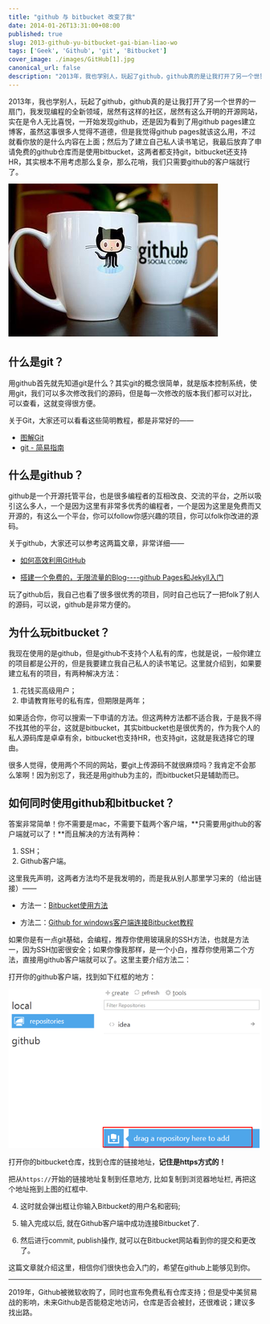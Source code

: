 ```yaml
---
title: "github 与 bitbucket 改变了我"
date: 2014-01-26T13:31:00+08:00
published: true
slug: 2013-github-yu-bitbucket-gai-bian-liao-wo
tags: ['Geek', 'Github', 'git', 'Bitbucket']
cover_image: ./images/GitHub[1].jpg
canonical_url: false
description: "2013年，我也学别人，玩起了github，github真的是让我打开了另一个世界的一扇门，我发现编程的全新领域，居然有这样的社区，居然有这么开明的开源网站，实在是令人无比喜悦，一开始发现github，还是因为看到了用github pages建立博客，虽然这事很多人觉得不道德，但是我觉得github pages就该这么用，不过就看你放的是什么内容在上面；然后为了建立自己私人读书笔记，我最后放弃了申请免费的github仓库而是使用bitbucket，这两者都支持git，bitbucket还支持HR，其实根本不用考虑那么复杂，那么花哨，我们只需要github的客户端就行了"
---
```




2013年，我也学别人，玩起了github，github真的是让我打开了另一个世界的一扇门，我发现编程的全新领域，居然有这样的社区，居然有这么开明的开源网站，实在是令人无比喜悦，一开始发现github，还是因为看到了用github pages建立博客，虽然这事很多人觉得不道德，但是我觉得github pages就该这么用，不过就看你放的是什么内容在上面；然后为了建立自己私人读书笔记，我最后放弃了申请免费的github仓库而是使用bitbucket，这两者都支持git，bitbucket还支持HR，其实根本不用考虑那么复杂，那么花哨，我们只需要github的客户端就行了。

![](./images/GitHub[1].jpg)

## 什么是git？

用github首先就先知道git是什么？其实git的概念很简单，就是版本控制系统，使用git，我们可以多次修改我们的源码，但是每一次修改的版本我们都可以对比，可以查看，这就变得很方便。

关于Git，大家还可以看看这些简明教程，都是非常好的&mdash;&mdash;

*   [图解Git](http://marklodato.github.io/visual-git-guide/index-zh-cn.html)
*   [git - 简易指南](http://rogerdudler.github.io/git-guide/index.zh.html)

## 什么是github？

github是一个开源托管平台，也是很多编程者的互相改良、交流的平台，之所以吸引这么多人，一个是因为这里有非常多优秀的编程者，一个是因为这里是免费而又开源的，有这么一个平台，你可以follow你感兴趣的项目，你可以folk你改进的源码。

关于github，大家还可以参考这两篇文章，非常详细&mdash;&mdash;

*   [如何高效利用GitHub](http://www.yangzhiping.com/tech/github.html)

*   [搭建一个免费的，无限流量的Blog----github Pages和Jekyll入门](http://www.ruanyifeng.com/blog/2012/08/blogging_with_jekyll.html)

玩了github后，我自己也看了很多很优秀的项目，同时自己也玩了一把folk了别人的源码，可以说，github是非常方便的。

## 为什么玩bitbucket？&nbsp;

我现在使用的是github，但是github不支持个人私有的库，也就是说，一般你建立的项目都是公开的，但是我要建立我自己私人的读书笔记。这里就介绍到，如果要建立私有的项目，有两种解决方法：

1.  花钱买高级用户；
2.  申请教育账号的私有库，但期限是两年；

如果适合你，你可以搜索一下申请的方法。但这两种方法都不适合我，于是我不得不找其他的平台，这就是bitbucket，其实bitbucket也是很优秀的，作为我个人的私人源码库是卓卓有余，bitbucket也支持HR，也支持git，这就是我选择它的理由。

很多人觉得，使用两个不同的网站，要git上传源码不就很麻烦吗？我肯定不会那么笨啊！因为别忘了，我还是用github为主的，而bitbucket只是辅助而已。

## 如何同时使用github和bitbucket？

答案非常简单！你不需要是mac，不需要下载两个客户端，**只需要用github的客户端就可以了！**而且解决的方法有两种：

1.  SSH；
2.  Github客户端。

这里我先声明，这两者方法均不是我发明的，而是我从别人那里学习来的（给出链接）&mdash;&mdash;

*   方法一：[Bitbucket使用方法](http://boliquan.com/bitbucket-method-of-use/ )

*   方法二：[Github for windows客户端连接Bitbucket教程](http://geek100.com/2474)

如果你是有一点git基础，会编程，推荐你使用玻璃泉的SSH方法，也就是方法一，因为SSH加密很安全；如果你像我那样，是一个小白，推荐你使用第二个方法，直接用github客户端就可以了。这里主要介绍方法二：

打开你的github客户端，找到如下红框的地方：

![](./images/image2[1].png)

打开你的bitbucket仓库，找到仓库的链接地址，**记住是https方式的！**

把从```https://```开始的链接地址复制到任意地方, 比如复制到浏览器地址栏, 再把这个地址拖到上图的红框中.

4. 这时就会弹出框让你输入Bitbucket的用户名和密码;

5. 输入完成以后, 就在Github客户端中成功连接Bitbucket了.

6. 然后进行commit, publish操作, 就可以在Bitbucket网站看到你的提交和更改了。

这篇文章就介绍这里，相信你们很快也会入门的，希望在github上能够见到你。

-----

2019年，Github被微软收购了，同时也宣布免费私有仓库支持；但是受中美贸易战的影响，未来Github是否能稳定地访问，仓库是否会被封，还很难说；建议多找出路。